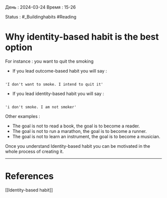 День : 2024-03-24 
Время : 15-26

Status : #_Buildinghabits  #Reading 




# Why identity-based habit is the best option

 For instance : you want to quit the smoking
 - If you lead outcome-based habit you will say :
 ```ad-note

'I don't want to smoke. I intend to quit it'
```

- If you lead identity-based habit you will say : 

```ad-note

'i don't smoke. I am not smoker'
```


Other examples : 
- The goal is not to read a book, the goal is to become a reader. 
- The goal is not to run a marathon, the goal is to become a runner. 
- The goal is not to learn an instrument, the goal is to become a musician.

Once you  understand Identity-based habit you can be motivated in the whole process of creating it.


---
# References 
[[Identity-based habit]]